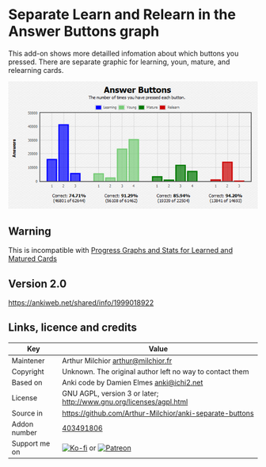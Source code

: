 # Separate Learn and Relearn in the Answer Buttons graph

This add-on shows more detailled infomation about which buttons you pressed. There are separate graphic for learning, youn, mature, and relearning cards.

![example](ex.png)

## Warning

This is incompatible with [Progress Graphs and Stats for Learned and Matured Cards](https://ankiweb.net/shared/info/266436365)

## Version 2.0
https://ankiweb.net/shared/info/1999018922


## Links, licence and credits

Key         |Value
------------|-------------------------------------------------------------------
Maintener   | Arthur Milchior arthur@milchior.fr
Copyright   | Unknown. The original author left no way to contact them
Based on    | Anki code by Damien Elmes <anki@ichi2.net>
License     | GNU AGPL, version 3 or later; http://www.gnu.org/licenses/agpl.html
Source in   | https://github.com/Arthur-Milchior/anki-separate-buttons
Addon number| [403491806](https://ankiweb.net/shared/info/403491806)
Support me on| [![Ko-fi](https://ko-fi.com/img/Kofi_Logo_Blue.svg)](Ko-fi.com/arthurmilchior) or [![Patreon](http://www.milchior.fr/patreon.png)](https://www.patreon.com/bePatron?u=146206)
